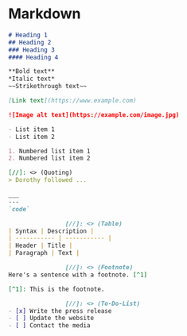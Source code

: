 # Markdown

<div style={{ display: 'grid', gridTemplateColumns: 'repeat(3, 1fr)', gap: '20px' }}>

```markdown
# Heading 1
## Heading 2
### Heading 3
#### Heading 4

**Bold text**
*Italic text*
~~Strikethrough text~~
```
```markdown
[Link text](https://www.example.com)

![Image alt text](https://example.com/image.jpg)
```
```markdown
- List item 1
- List item 2

1. Numbered list item 1
2. Numbered list item 2
```
```markdown
[//]: <> (Quoting)
> Dorothy followed ...
```
```markdown
___
---
`code`
```
```markdown
                [//]: <> (Table)
| Syntax | Description |
| ----------- | ----------- |
| Header | Title |
| Paragraph | Text |
```
```markdown
                [//]: <> (Footnote)
Here's a sentence with a footnote. [^1]

[^1]: This is the footnote.
```
```markdown
                [//]: <> (To-Do-List)
- [x] Write the press release
- [ ] Update the website
- [ ] Contact the media
```
</div>